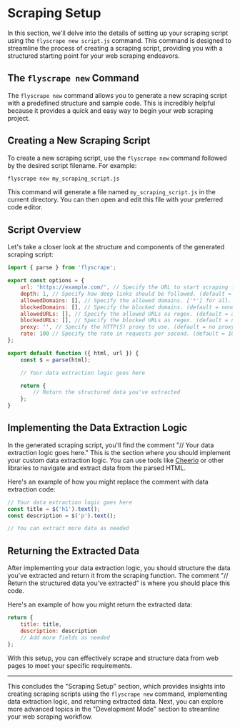 # Scraping Setup

In this section, we'll delve into the details of setting up your scraping script using the `flyscrape new script.js` command. This command is designed to streamline the process of creating a scraping script, providing you with a structured starting point for your web scraping endeavors.

## The `flyscrape new` Command

The `flyscrape new` command allows you to generate a new scraping script with a predefined structure and sample code. This is incredibly helpful because it provides a quick and easy way to begin your web scraping project.

## Creating a New Scraping Script

To create a new scraping script, use the `flyscrape new` command followed by the desired script filename. For example:

```bash
flyscrape new my_scraping_script.js
```

This command will generate a file named `my_scraping_script.js` in the current directory. You can then open and edit this file with your preferred code editor.

## Script Overview

Let's take a closer look at the structure and components of the generated scraping script:

```javascript
import { parse } from 'flyscrape';

export const options = {
	url: 'https://example.com/', // Specify the URL to start scraping from.
	depth: 1, // Specify how deep links should be followed. (default = 0, no follow)
	allowedDomains: [], // Specify the allowed domains. ['*'] for all. (default = domain from url)
	blockedDomains: [], // Specify the blocked domains. (default = none)
	allowedURLs: [], // Specify the allowed URLs as regex. (default = all allowed)
	blockedURLs: [], // Specify the blocked URLs as regex. (default = non-blocked)
	proxy: '', // Specify the HTTP(S) proxy to use. (default = no proxy)
	rate: 100 // Specify the rate in requests per second. (default = 100)
};

export default function ({ html, url }) {
	const $ = parse(html);

	// Your data extraction logic goes here

	return {
		// Return the structured data you've extracted
	};
}
```

## Implementing the Data Extraction Logic

In the generated scraping script, you'll find the comment "// Your data extraction logic goes here." This is the section where you should implement your custom data extraction logic. You can use tools like [Cheerio](https://cheerio.js.org/) or other libraries to navigate and extract data from the parsed HTML.

Here's an example of how you might replace the comment with data extraction code:

```javascript
// Your data extraction logic goes here
const title = $('h1').text();
const description = $('p').text();

// You can extract more data as needed
```

## Returning the Extracted Data

After implementing your data extraction logic, you should structure the data you've extracted and return it from the scraping function. The comment "// Return the structured data you've extracted" is where you should place this code.

Here's an example of how you might return the extracted data:

```javascript
return {
	title: title,
	description: description
	// Add more fields as needed
};
```

With this setup, you can effectively scrape and structure data from web pages to meet your specific requirements.

---

This concludes the "Scraping Setup" section, which provides insights into creating scraping scripts using the `flyscrape new` command, implementing data extraction logic, and returning extracted data. Next, you can explore more advanced topics in the "Development Mode" section to streamline your web scraping workflow.
